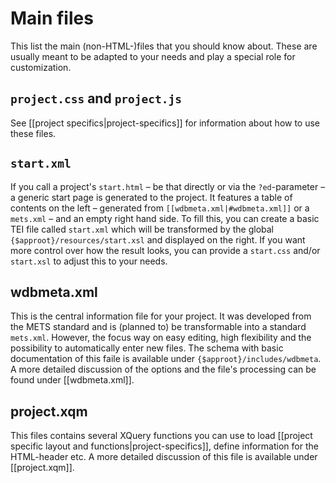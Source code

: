 # Main files

This list the main (non-HTML-)files that you should know about.
These are usually meant to be adapted to your needs and play a special role for customization.

## `project.css` and `project.js`
See [[project specifics|project-specifics]] for information about how to use these files.

## `start.xml`
If you call a project's `start.html` – be that directly or via the `?ed`-parameter – a generic start page is generated to the project.
It features a table of contents on the left – generated from `[[wdbmeta.xml|#wdbmeta.xml]]` or a `mets.xml` – and an empty right hand side.
To fill this, you can create a basic TEI file called `start.xml` which will be transformed by the global `{$approot}/resources/start.xsl` and displayed on the right.
If you want more control over how the result looks, you can provide a `start.css` and/or `start.xsl` to adjust this to your needs.

## wdbmeta.xml
This is the central information file for your project.
It was developed from the METS standard and is (planned to) be transformable into a standard `mets.xml`.
However, the focus way on easy editing, high flexibility and the possibility to automatically enter new files.
The schema with basic documentation of this faile is available under `{$approot}/includes/wdbmeta`.
A more detailed discussion of the options and the file's processing can be found under [[wdbmeta.xml]].

## project.xqm
This files contains several XQuery functions you can use to load [[project specific layout and functions|project-specifics]], define information for the HTML-header etc.
A more detailed discussion of this file is available under [[project.xqm]].